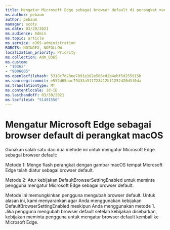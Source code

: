 ```yaml
---
title: Mengatur Microsoft Edge sebagai browser default di perangkat macOS
ms.author: pebaum
author: pebaum
manager: scotv
ms.date: 03/29/2021
ms.audience: Admin
ms.topic: article
ms.service: o365-administration
ROBOTS: NOINDEX, NOFOLLOW
localization_priority: Priority
ms.collection: Adm_O365
ms.custom:
- "10362"
- "9006005"
ms.openlocfilehash: 5318c7d20ee7091e162e566cd2b4ebf5d255915b
ms.sourcegitcommit: e552d65aac79433a911723412bf1252d20d3f0da
ms.translationtype: MT
ms.contentlocale: id-ID
ms.lasthandoff: 03/30/2021
ms.locfileid: "51491556"
---
```

# <a name="set-microsoft-edge-as-the-default-browser-on-a-macos-device"></a>Mengatur Microsoft Edge sebagai browser default di perangkat macOS

Gunakan salah satu dari dua metode ini untuk mengatur Microsoft Edge sebagai browser default:

Metode 1: Menge flash perangkat dengan gambar macOS tempat Microsoft Edge telah diatur sebagai browser default.

Metode 2: Atur kebijakan DefaultBrowserSettingEnabled untuk meminta pengguna mengatur Microsoft Edge sebagai browser default.

Metode ini memungkinkan pengguna mengubah browser default. Untuk alasan ini, kami menyarankan agar Anda menggunakan kebijakan DefaultBrowserSettingEnabled meskipun Anda menggunakan metode 1. Jika pengguna mengubah browser default setelah kebijakan disebarkan, kebijakan meminta pengguna untuk mengatur browser default kembali ke Microsoft Edge.
